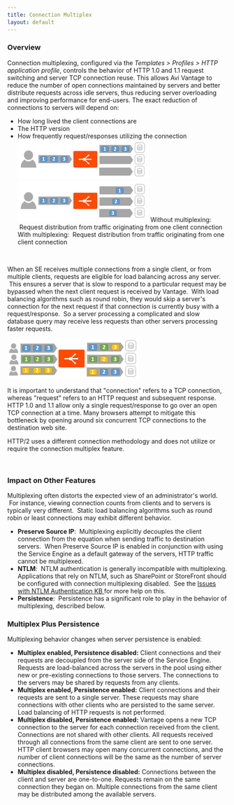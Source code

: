 ```yaml
---
title: Connection Multiplex
layout: default
---
```

### Overview

Connection multiplexing, configured via the *Templates > Profiles > HTTP application profile*, controls the behavior of HTTP 1.0 and 1.1 request switching and server TCP connection reuse. This allows Avi Vantage to reduce the number of open connections maintained by servers and better distribute requests across idle servers, thus reducing server overloading and improving performance for end-users. The exact reduction of connections to servers will depend on:

* How long lived the client connections are
* The HTTP version
* How frequently request/responses utilizing the connection
<a href="img/Multiplex-1.png"><img src="img/Multiplex-1.png" alt="Multiplex-1" width="300" height="91"></a> <a href="img/Multiplex-2.png"><img src="img/Multiplex-2.png" alt="Multiplex-2" width="300" height="94"></a> Without multiplexing:  Request distribution from traffic originating from one client connection With multiplexing:  Request distribution from traffic originating from one client connection

 

When an SE receives multiple connections from a single client, or from multiple clients, requests are eligible for load balancing across any server.  This ensures a server that is slow to respond to a particular request may be bypassed when the next client request is received by Vantage.  With load balancing algorithms such as round robin, they would skip a server's connection for the next request if that connection is currently busy with a request/response.  So a server processing a complicated and slow database query may receive less requests than other servers processing faster requests.

<a href="img/Multiplex-3.png"><img src="img/Multiplex-3.png" alt="Multiplex-3" width="300" height="93"></a>

It is important to understand that "connection" refers to a TCP connection, whereas "request" refers to an HTTP request and subsequent response. HTTP 1.0 and 1.1 allow only a single request/response to go over an open TCP connection at a time. Many browsers attempt to mitigate this bottleneck by opening around six concurrent TCP connections to the destination web site.

HTTP/2 uses a different connection methodology and does not utilize or require the connection multiplex feature.

 

### Impact on Other Features

Multiplexing often distorts the expected view of an administrator's world.  For instance, viewing connection counts from clients and to servers is typically very different.  Static load balancing algorithms such as round robin or least connections may exhibit different behavior.

* **Preserve Source IP**:  Multiplexing explicitly decouples the client connection from the equation when sending traffic to destination servers.  When Preserve Source IP is enabled in conjunction with using the Service Engine as a default gateway of the servers, HTTP traffic cannot be multiplexed.
* **NTLM**:  NTLM authentication is generally incompatible with multiplexing. Applications that rely on NTLM, such as SharePoint or StoreFront should be configured with connection multiplexing disabled.  See the <a href="/issues-with-ntlm-authentication/">Issues with NTLM Authentication KB&nbsp;</a>for more help on this.
* **Persistence**:  Persistence has a significant role to play in the behavior of multiplexing, described below.

### Multiplex Plus Persistence

Multiplexing behavior changes when server persistence is enabled:

* **Multiplex enabled, Persistence disabled:** Client connections and their requests are decoupled from the server side of the Service Engine. Requests are load-balanced across the servers in the pool using either new or pre-existing connections to those servers. The connections to the servers may be shared by requests from any clients.
* **Multiplex enabled, Persistence enabled:** Client connections and their requests are sent to a single server. These requests may share connections with other clients who are persisted to the same server. Load balancing of HTTP requests is not performed.
* **Multiplex disabled, Persistence enabled:** Vantage opens a new TCP connection to the server for each connection received from the client. Connections are not shared with other clients. All requests received through all connections from the same client are sent to one server. HTTP client browsers may open many concurrent connections, and the number of client connections will be the same as the number of server connections.
* **Multiplex disabled, Persistence disabled:** Connections between the client and server are one-to-one. Requests remain on the same connection they began on. Multiple connections from the same client may be distributed among the available servers.